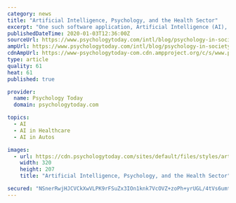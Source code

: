 ```yaml
---
category: news
title: "Artificial Intelligence, Psychology, and the Health Sector"
excerpt: "One such software application, Artificial Intelligence (AI), has been suggested to be growing at an exponential ... One example of this is in the recent development of chatbots which deliver Cognitive Behavioural Therapy (CBT) 10. In some areas in the world, these chatbots can be really helpful such as in Germany, as only a small number of ..."
publishedDateTime: 2020-01-03T12:36:00Z
sourceUrl: https://www.psychologytoday.com/intl/blog/psychology-in-society/202001/artificial-intelligence-psychology-and-the-health-sector
ampUrl: https://www.psychologytoday.com/intl/blog/psychology-in-society/202001/artificial-intelligence-psychology-and-the-health-sector?amp
cdnAmpUrl: https://www-psychologytoday-com.cdn.ampproject.org/c/s/www.psychologytoday.com/intl/blog/psychology-in-society/202001/artificial-intelligence-psychology-and-the-health-sector?amp
type: article
quality: 61
heat: 61
published: true

provider:
  name: Psychology Today
  domain: psychologytoday.com

topics:
  - AI
  - AI in Healthcare
  - AI in Autos

images:
  - url: https://cdn.psychologytoday.com/sites/default/files/styles/article-inline-half-caption/public/field_blog_entry_images/2019-12/ai1.jpeg?itok=s8SjG-Nk
    width: 320
    height: 207
    title: "Artificial Intelligence, Psychology, and the Health Sector"

secured: "NSnerRwjHJCVCkXwVLPK9rFSuZx3IOn1knk7VcOVZ+zoPh+yrUGL/4tVs6umtGK5ExW6YxA1DfiG8QcTNlkGDlt4Gh1KprxWYCvz8014HxVdgr6jvUUUkbPQM28lPk6e5ViiGYciDIE6D/lVCkAov4SH4VAHIxs1x9CMSrUTSNCQwna4S34L6Owt8gaP1mg2BdfT6b8XWW82c3uGH/XwZx3T/bNBt784QLf6SKkkjTD+TJ4pkSQvYP7lMCSfjRHbr+VIktke0MqK9E7W7lLEcc9ifAvWtzhpqQttb11wfcDm4guL1g7xs8is0losxwCE8Ho2XWG2N6nt4qetGew7YDlOEsnkS2TCfrTiDcBwuSe577/7QOr7DeDQgyHeQsLvyL7J6oYVCI/4ce3HNG/jisefLpyKyGMeM6JSxXe4J3FN/xWzQ72dlnFzR4D1UnrL12iOREKktGzfhy4WpByWlg==;K3yP3F8HQsWC8CxxhOoJeg=="
---
```


